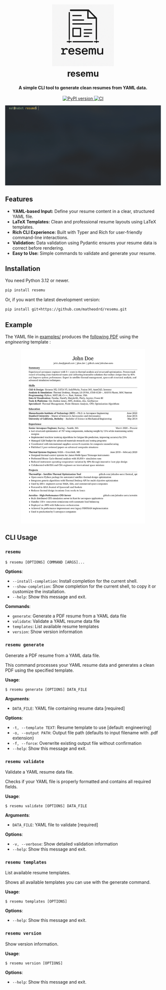 <h1 align="center">
  <br>
  <img src="docs/img/resemu.png" alt="resemu" width="200">
  <br>
  resemu
  <br>
</h1>

<h4 align="center">A simple CLI tool to generate clean resumes from YAML data.</h4>

<p align="center">
  <a href="https://pypi.org/project/resemu">
    <img src="https://img.shields.io/pypi/v/resemu?logo=pypi"
        alt="PyPI version">
  </a>
  <a href="https://github.com/matheodrd/resemu/actions/workflows/publish.yml">
    <img src="https://github.com/matheodrd/resemu/actions/workflows/publish.yml/badge.svg"
        alt="CI">
  </a>
</p>

![screenshot](docs/img/resemu-demo.gif)

## Features

- **YAML-based Input:** Define your resume content in a clear, structured YAML file.
- **LaTeX Templates:** Clean and professional resume layouts using LaTeX templates.
- **Rich CLI Experience:** Built with Typer and Rich for user-friendly command-line interactions.
- **Validation:** Data validation using Pydantic ensures your resume data is correct before rendering.
- **Easy to Use:** Simple commands to validate and generate your resume.

## Installation

You need Python 3.12 or newer.

```bash
pip install resemu
```

Or, if you want the latest development version:

```bash
pip install git+https://github.com/matheodrd/resemu.git
```

## Example

The YAML file in [examples/](examples/john_doe.yml) produces the [following PDF](examples/output/john_doe.pdf) using the *engineering* template :

<div align="center">

<img src="docs/img/pdf-resume.jpg" alt="PDF generated from example YAML data (engineering)" width="400"/>
</div>

## CLI Usage

### `resemu`

```console
$ resemu [OPTIONS] COMMAND [ARGS]...
```

**Options**:

* `--install-completion`: Install completion for the current shell.
* `--show-completion`: Show completion for the current shell, to copy it or customize the installation.
* `--help`: Show this message and exit.

**Commands**:

* `generate`: Generate a PDF resume from a YAML data file
* `validate`: Validate a YAML resume data file
* `templates`: List available resume templates
* `version`: Show version information

### `resemu generate`

Generate a PDF resume from a YAML data file.

This command processes your YAML resume data and generates a clean PDF using the specified template.

**Usage**:

```console
$ resemu generate [OPTIONS] DATA_FILE
```

**Arguments**:

* `DATA_FILE`: YAML file containing resume data  [required]

**Options**:

* `-t, --template TEXT`: Resume template to use  [default: engineering]
* `-o, --output PATH`: Output file path (defaults to input filename with .pdf extension)
* `-f, --force`: Overwrite existing output file without confirmation
* `--help`: Show this message and exit.

### `resemu validate`

Validate a YAML resume data file.

Checks if your YAML file is properly formatted and contains all required fields.

**Usage**:

```console
$ resemu validate [OPTIONS] DATA_FILE
```

**Arguments**:

* `DATA_FILE`: YAML file to validate  [required]

**Options**:

* `-v, --verbose`: Show detailed validation information
* `--help`: Show this message and exit.

### `resemu templates`

List available resume templates.

Shows all available templates you can use with the generate command.

**Usage**:

```console
$ resemu templates [OPTIONS]
```

**Options**:

* `--help`: Show this message and exit.

### `resemu version`

Show version information.

**Usage**:

```console
$ resemu version [OPTIONS]
```

**Options**:

* `--help`: Show this message and exit.
